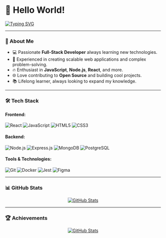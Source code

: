 # 👋 Hello World!

[![Typing SVG](https://readme-typing-svg.demolab.com?font=Fira+Code&size=22&pause=1000&color=32A852&width=435&lines=Software+Engineer;Full-Stack+Developer;Tech+Enthusiast)](https://git.io/typing-svg)

---

### 🌟 About Me
- 💻 Passionate **Full-Stack Developer** always learning new technologies.
- 🚀 Experienced in creating scalable web applications and complex problem-solving.
- 🔥 Enthusiast in **JavaScript**, **Node.js**, **React**, and more.
- 🌐 Love contributing to **Open Source** and building cool projects.
- 📚 Lifelong learner, always looking to expand my knowledge.

---

### 🛠️ Tech Stack

#### **Frontend:**
![React](https://img.shields.io/badge/-React-61DAFB?style=flat-square&logo=react&logoColor=white)
![JavaScript](https://img.shields.io/badge/-JavaScript-F7DF1E?style=flat-square&logo=javascript&logoColor=black)
![HTML5](https://img.shields.io/badge/-HTML5-E34F26?style=flat-square&logo=html5&logoColor=white)
![CSS3](https://img.shields.io/badge/-CSS3-1572B6?style=flat-square&logo=css3)

#### **Backend:**
![Node.js](https://img.shields.io/badge/-Node.js-339933?style=flat-square&logo=node.js&logoColor=white)
![Express.js](https://img.shields.io/badge/-Express.js-000000?style=flat-square&logo=express&logoColor=white)
![MongoDB](https://img.shields.io/badge/-MongoDB-47A248?style=flat-square&logo=mongodb&logoColor=white)
![PostgreSQL](https://img.shields.io/badge/-PostgreSQL-336791?style=flat-square&logo=postgresql&logoColor=white)

#### **Tools & Technologies:**
![Git](https://img.shields.io/badge/-Git-F05032?style=flat-square&logo=git&logoColor=white)
![Docker](https://img.shields.io/badge/-Docker-2496ED?style=flat-square&logo=docker&logoColor=white)
![Jest](https://img.shields.io/badge/-Jest-C21325?style=flat-square&logo=jest&logoColor=white)
![Figma](https://img.shields.io/badge/-Figma-F24E1E?style=flat-square&logo=figma&logoColor=white)

---

### 📊 GitHub Stats

<div align="center">
  <a href="#">
    <img src="https://github-readme-stats.vercel.app/api?username=wellyngtombarcellos&show_icons=true&theme=radical" alt="GitHub Stats" />
  </a>
</div>


---

### 🏆 Achievements

<div align="center">
  <a href="#">
    <img src="https://github-profile-trophy.vercel.app/?username=wellyngtombarcellos&theme=radical&no-bg=true&no-frame=true&column=4&margin-w=15" alt="GitHub Stats" />
  </a>
</div>
